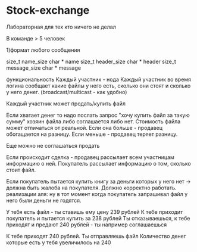 # Stock-exchange
Лабораторная для тех кто ничего не делал

В команде > 5 человек 

1)формат любого сообщения 

size_t name_size
char * name
size_t header_size
char * header
size_t message_size
char * message


функциональность 
Каждый участник - нода
Каждый участник во время логина сообщает какие файлы у него есть, сколько они стоят и сколько у него денег. (broadcast/multicast - как удобно)

Каждый участник может продать/купить файл

Если хватает денег то надо послать запрос "хочу купить файл за такую сумму" хозяин файла либо соглашается либо нет. Стоимость файла может отличаться от реальной.   Если она больше - продавец обогащается на разницу. Если меньше - продавец теряет разницу. 

Еще можно не соглашаться продать

Если происходит сделка - продавец рассылает всем участницам информацию о ней. 
Покупатель рассылает информацию о том, сколько стоит файл. 


Если покупатель пытается купить книгу за деньги которых у него нет -> должна быть жалоба на покупателя. 
Должно корректно работать. реализации аля: ну в тот момент когда покупатель запрашивал файл у него были деньги не годятся. 

У тебя есть файл - ты ставишь ему цену 239 рублей
К тебе приходит покупатель и пытается купить за 238 рублей 
Ты отказываешься, к тебе приходят и предают 240 рублей - ты например соглашаешься 

К тебе приходят 240 рублей. Ты отправляешь файл 
Количество денег которые есть у тебя увеличилось на 240
